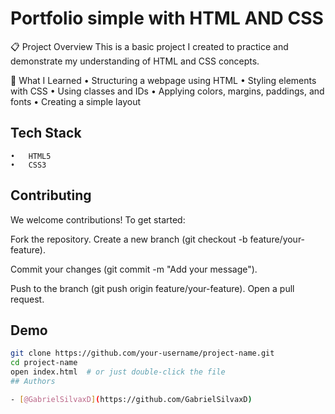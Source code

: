 
# Portfolio simple with HTML AND CSS

📋 Project Overview
This is a basic project I created to practice and demonstrate my understanding of HTML and CSS concepts.


📄 What I Learned
	•	Structuring a webpage using HTML
	•	Styling elements with CSS
	•	Using classes and IDs
	•	Applying colors, margins, paddings, and fonts
	•	Creating a simple layout
## Tech Stack

	•	HTML5
	•	CSS3


## Contributing

We welcome contributions! To get started:

Fork the repository.
Create a new branch (git checkout -b feature/your-feature).

Commit your changes (git commit -m "Add your message").

Push to the branch (git push origin feature/your-feature).
Open a pull request.

## Demo

```bash
git clone https://github.com/your-username/project-name.git
cd project-name
open index.html  # or just double-click the file
## Authors

- [@GabrielSilvaxD](https://github.com/GabrielSilvaxD)

